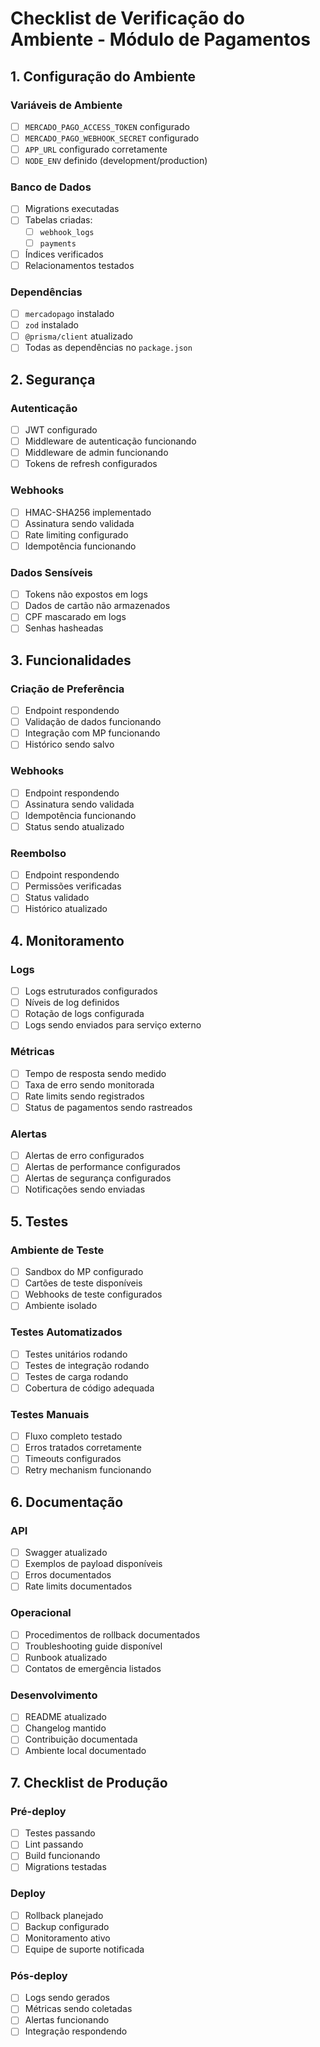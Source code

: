 # Checklist de Verificação do Ambiente - Módulo de Pagamentos

## 1. Configuração do Ambiente

### Variáveis de Ambiente
- [ ] `MERCADO_PAGO_ACCESS_TOKEN` configurado
- [ ] `MERCADO_PAGO_WEBHOOK_SECRET` configurado
- [ ] `APP_URL` configurado corretamente
- [ ] `NODE_ENV` definido (development/production)

### Banco de Dados
- [ ] Migrations executadas
- [ ] Tabelas criadas:
  - [ ] `webhook_logs`
  - [ ] `payments`
- [ ] Índices verificados
- [ ] Relacionamentos testados

### Dependências
- [ ] `mercadopago` instalado
- [ ] `zod` instalado
- [ ] `@prisma/client` atualizado
- [ ] Todas as dependências no `package.json`

## 2. Segurança

### Autenticação
- [ ] JWT configurado
- [ ] Middleware de autenticação funcionando
- [ ] Middleware de admin funcionando
- [ ] Tokens de refresh configurados

### Webhooks
- [ ] HMAC-SHA256 implementado
- [ ] Assinatura sendo validada
- [ ] Rate limiting configurado
- [ ] Idempotência funcionando

### Dados Sensíveis
- [ ] Tokens não expostos em logs
- [ ] Dados de cartão não armazenados
- [ ] CPF mascarado em logs
- [ ] Senhas hasheadas

## 3. Funcionalidades

### Criação de Preferência
- [ ] Endpoint respondendo
- [ ] Validação de dados funcionando
- [ ] Integração com MP funcionando
- [ ] Histórico sendo salvo

### Webhooks
- [ ] Endpoint respondendo
- [ ] Assinatura sendo validada
- [ ] Idempotência funcionando
- [ ] Status sendo atualizado

### Reembolso
- [ ] Endpoint respondendo
- [ ] Permissões verificadas
- [ ] Status validado
- [ ] Histórico atualizado

## 4. Monitoramento

### Logs
- [ ] Logs estruturados configurados
- [ ] Níveis de log definidos
- [ ] Rotação de logs configurada
- [ ] Logs sendo enviados para serviço externo

### Métricas
- [ ] Tempo de resposta sendo medido
- [ ] Taxa de erro sendo monitorada
- [ ] Rate limits sendo registrados
- [ ] Status de pagamentos sendo rastreados

### Alertas
- [ ] Alertas de erro configurados
- [ ] Alertas de performance configurados
- [ ] Alertas de segurança configurados
- [ ] Notificações sendo enviadas

## 5. Testes

### Ambiente de Teste
- [ ] Sandbox do MP configurado
- [ ] Cartões de teste disponíveis
- [ ] Webhooks de teste configurados
- [ ] Ambiente isolado

### Testes Automatizados
- [ ] Testes unitários rodando
- [ ] Testes de integração rodando
- [ ] Testes de carga rodando
- [ ] Cobertura de código adequada

### Testes Manuais
- [ ] Fluxo completo testado
- [ ] Erros tratados corretamente
- [ ] Timeouts configurados
- [ ] Retry mechanism funcionando

## 6. Documentação

### API
- [ ] Swagger atualizado
- [ ] Exemplos de payload disponíveis
- [ ] Erros documentados
- [ ] Rate limits documentados

### Operacional
- [ ] Procedimentos de rollback documentados
- [ ] Troubleshooting guide disponível
- [ ] Runbook atualizado
- [ ] Contatos de emergência listados

### Desenvolvimento
- [ ] README atualizado
- [ ] Changelog mantido
- [ ] Contribuição documentada
- [ ] Ambiente local documentado

## 7. Checklist de Produção

### Pré-deploy
- [ ] Testes passando
- [ ] Lint passando
- [ ] Build funcionando
- [ ] Migrations testadas

### Deploy
- [ ] Rollback planejado
- [ ] Backup configurado
- [ ] Monitoramento ativo
- [ ] Equipe de suporte notificada

### Pós-deploy
- [ ] Logs sendo gerados
- [ ] Métricas sendo coletadas
- [ ] Alertas funcionando
- [ ] Integração respondendo 